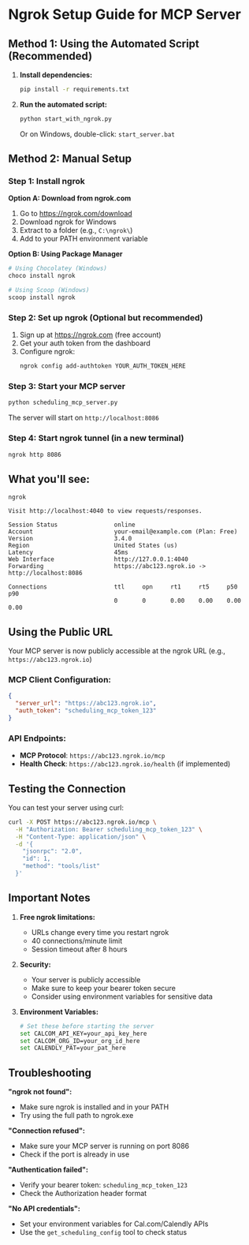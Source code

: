 # Ngrok Setup Guide for MCP Server

## Method 1: Using the Automated Script (Recommended)

1. **Install dependencies:**
   ```bash
   pip install -r requirements.txt
   ```

2. **Run the automated script:**
   ```bash
   python start_with_ngrok.py
   ```
   
   Or on Windows, double-click: `start_server.bat`

## Method 2: Manual Setup

### Step 1: Install ngrok

**Option A: Download from ngrok.com**
1. Go to https://ngrok.com/download
2. Download ngrok for Windows
3. Extract to a folder (e.g., `C:\ngrok\`)
4. Add to your PATH environment variable

**Option B: Using Package Manager**
```bash
# Using Chocolatey (Windows)
choco install ngrok

# Using Scoop (Windows)
scoop install ngrok
```

### Step 2: Set up ngrok (Optional but recommended)

1. Sign up at https://ngrok.com (free account)
2. Get your auth token from the dashboard
3. Configure ngrok:
   ```bash
   ngrok config add-authtoken YOUR_AUTH_TOKEN_HERE
   ```

### Step 3: Start your MCP server

```bash
python scheduling_mcp_server.py
```

The server will start on `http://localhost:8086`

### Step 4: Start ngrok tunnel (in a new terminal)

```bash
ngrok http 8086
```

## What you'll see:

```
ngrok                                                                                                                                                                                                                              
                                                                                                                                                                                                                                   
Visit http://localhost:4040 to view requests/responses.                                                                                                                                                                          
                                                                                                                                                                                                                                   
Session Status                online                                                                                                                                                                                               
Account                       your-email@example.com (Plan: Free)                                                                                                                                                                 
Version                       3.4.0                                                                                                                                                                                                
Region                        United States (us)                                                                                                                                                                                   
Latency                       45ms                                                                                                                                                                                                 
Web Interface                 http://127.0.0.1:4040                                                                                                                                                                               
Forwarding                    https://abc123.ngrok.io -> http://localhost:8086                                                                                                                                                    
                                                                                                                                                                                                                                   
Connections                   ttl     opn     rt1     rt5     p50     p90                                                                                                                                                          
                              0       0       0.00    0.00    0.00    0.00       
```

## Using the Public URL

Your MCP server is now publicly accessible at the ngrok URL (e.g., `https://abc123.ngrok.io`)

### MCP Client Configuration:

```json
{
  "server_url": "https://abc123.ngrok.io",
  "auth_token": "scheduling_mcp_token_123"
}
```

### API Endpoints:

- **MCP Protocol**: `https://abc123.ngrok.io/mcp`
- **Health Check**: `https://abc123.ngrok.io/health` (if implemented)

## Testing the Connection

You can test your server using curl:

```bash
curl -X POST https://abc123.ngrok.io/mcp \
  -H "Authorization: Bearer scheduling_mcp_token_123" \
  -H "Content-Type: application/json" \
  -d '{
    "jsonrpc": "2.0",
    "id": 1,
    "method": "tools/list"
  }'
```

## Important Notes

1. **Free ngrok limitations:**
   - URLs change every time you restart ngrok
   - 40 connections/minute limit
   - Session timeout after 8 hours

2. **Security:**
   - Your server is publicly accessible
   - Make sure to keep your bearer token secure
   - Consider using environment variables for sensitive data

3. **Environment Variables:**
   ```bash
   # Set these before starting the server
   set CALCOM_API_KEY=your_api_key_here
   set CALCOM_ORG_ID=your_org_id_here  
   set CALENDLY_PAT=your_pat_here
   ```

## Troubleshooting

**"ngrok not found":**
- Make sure ngrok is installed and in your PATH
- Try using the full path to ngrok.exe

**"Connection refused":**
- Make sure your MCP server is running on port 8086
- Check if the port is already in use

**"Authentication failed":**
- Verify your bearer token: `scheduling_mcp_token_123`
- Check the Authorization header format

**"No API credentials":**
- Set your environment variables for Cal.com/Calendly APIs
- Use the `get_scheduling_config` tool to check status
